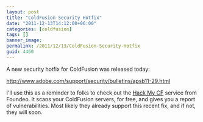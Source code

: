 ```yaml
---
layout: post
title: "ColdFusion Security Hotfix"
date: "2011-12-13T14:12:00+06:00"
categories: [coldfusion]
tags: []
banner_image: 
permalink: /2011/12/13/ColdFusion-Security-Hotfix
guid: 4460
---
```


A new security hotfix for ColdFusion was released today:

<a href="http://www.adobe.com/support/security/bulletins/apsb11-29.html">http://www.adobe.com/support/security/bulletins/apsb11-29.html</a>

I'll use this as a reminder to folks to check out the <a href="http://hackmycf.com/">Hack My CF</a> service from Foundeo. It scans your ColdFusion servers, for free, and gives you a report of vulnerabilities. Most likely they already support this recent fix, and if not, they will soon.